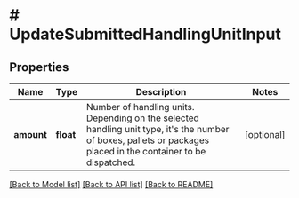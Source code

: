 # # UpdateSubmittedHandlingUnitInput

## Properties

Name | Type | Description | Notes
------------ | ------------- | ------------- | -------------
**amount** | **float** | Number of handling units. Depending on the selected handling unit type, it&#39;s the number of boxes, pallets or packages placed in the container to be dispatched. | [optional]

[[Back to Model list]](../../README.md#models) [[Back to API list]](../../README.md#endpoints) [[Back to README]](../../README.md)
